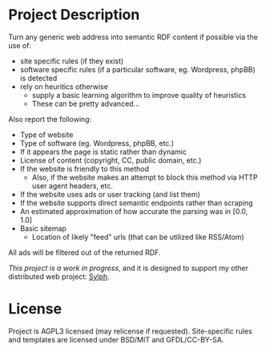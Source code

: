 Project Description
===================

Turn any generic web address into semantic RDF content if possible via the 
use of:

* site specific rules (if they exist)
* software specific rules (if a particular software, eg. Wordpress, phpBB) is 
  detected
* rely on heuritics otherwise
	* supply a basic learning algorithm to improve quality of heuristics
	* These can be pretty advanced...

Also report the following:

* Type of website
* Type of software (eg. Wordpress, phpBB, etc.)
* If it appears the page is static rather than dynamic
* License of content (copyright, CC, public domain, etc.)
* If the website is friendly to this method
	* Also, if the website makes an attempt to block this method via HTTP user
	  agent headers, etc.
* If the website uses ads or user tracking (and list them)
* If the website supports direct semantic endpoints rather than scraping
* An estimated approximation of how accurate the parsing was in [0.0, 1.0]
* Basic sitemap
	* Location of likely "feed" urls (that can be utilized like RSS/Atom)

All ads will be filtered out of the returned RDF. 

_This project is a work in progress_, and it is designed to support my 
other distributed web project: [Sylph](http://possibilistic.org/docs/sylph/).

License
=======

Project is AGPL3 licensed (may relicense if requested). Site-specific rules and
templates are licensed under BSD/MIT and GFDL/CC-BY-SA.

